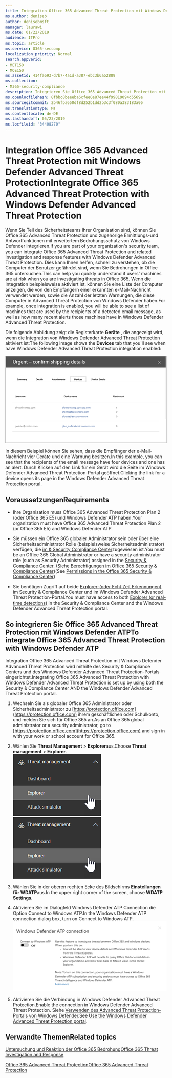 ```yaml
---
title: Integration Office 365 Advanced Threat Protection mit Windows Defender Advanced Threat Protection
ms.author: deniseb
author: denisebmsft
manager: laurawi
ms.date: 01/22/2019
audience: ITPro
ms.topic: article
ms.service: O365-seccomp
localization_priority: Normal
search.appverid:
- MET150
- MOE150
ms.assetid: 414fa693-d7b7-4a1d-a387-ebc3b6a52889
ms.collection:
- M365-security-compliance
description: Integrieren Sie Office 365 Advanced Threat Protection mit Windows Defender Advanced Threat Protection, um detaillierte Informationen zur Bedrohungs Verwaltung zu erhalten.
ms.openlocfilehash: 8fbbc8beeeba6cfee0e87ee44f99819094d5569e
ms.sourcegitcommit: 2b46fba650df8d252b1dd2b3c3f080a383183a06
ms.translationtype: MT
ms.contentlocale: de-DE
ms.lasthandoff: 05/23/2019
ms.locfileid: "34408270"
---
```

# <a name="integrate-office-365-advanced-threat-protection-with-windows-defender-advanced-threat-protection"></a><span data-ttu-id="6c8d5-103">Integration Office 365 Advanced Threat Protection mit Windows Defender Advanced Threat Protection</span><span class="sxs-lookup"><span data-stu-id="6c8d5-103">Integrate Office 365 Advanced Threat Protection with Windows Defender Advanced Threat Protection</span></span>

<span data-ttu-id="6c8d5-104">Wenn Sie Teil des Sicherheitsteams Ihrer Organisation sind, können Sie Office 365 Advanced Threat Protection und zugehörige Ermittlungs-und Antwortfunktionen mit erweitertem Bedrohungsschutz von Windows Defender integrieren.</span><span class="sxs-lookup"><span data-stu-id="6c8d5-104">If you are part of your organization's security team, you can integrate Office 365 Advanced Threat Protection and related investigation and response features with Windows Defender Advanced Threat Protection.</span></span> <span data-ttu-id="6c8d5-105">Dies kann Ihnen helfen, schnell zu verstehen, ob die Computer der Benutzer gefährdet sind, wenn Sie Bedrohungen in Office 365 untersuchen.</span><span class="sxs-lookup"><span data-stu-id="6c8d5-105">This can help you quickly understand if users' machines are at risk when you are investigating threats in Office 365.</span></span> <span data-ttu-id="6c8d5-106">Wenn die Integration beispielsweise aktiviert ist, können Sie eine Liste der Computer anzeigen, die von den Empfängern einer erkannten e-Mail-Nachricht verwendet werden, sowie die Anzahl der letzten Warnungen, die diese Computer in Advanced Threat Protection von Windows Defender haben.</span><span class="sxs-lookup"><span data-stu-id="6c8d5-106">For example, once integration is enabled, you will be able to see a list of machines that are used by the recipients of a detected email message, as well as how many recent alerts those machines have in Windows Defender Advanced Threat Protection.</span></span>
  
<span data-ttu-id="6c8d5-107">Die folgende Abbildung zeigt die Registerkarte **Geräte** , die angezeigt wird, wenn die Integration von Windows Defender Advanced Threat Protection aktiviert ist:</span><span class="sxs-lookup"><span data-stu-id="6c8d5-107">The following image shows the **Devices** tab that you'll see when have Windows Defender Advanced Threat Protection integration enabled:</span></span> 
  
![Wenn Windows Defender ATP aktiviert ist, können Sie eine Liste der Computer mit Warnungen anzeigen.](media/fec928ea-8f0c-44d7-80b9-a2e0a8cd4e89.PNG)
  
<span data-ttu-id="6c8d5-109">In diesem Beispiel können Sie sehen, dass die Empfänger der e-Mail-Nachricht vier Geräte und eine Warnung besitzen.</span><span class="sxs-lookup"><span data-stu-id="6c8d5-109">In this example, you can see that the recipients of the email message have four devices and one has an alert.</span></span> <span data-ttu-id="6c8d5-110">Durch Klicken auf den Link für ein Gerät wird die Seite im Windows Defender Advanced Threat Protection-Portal geöffnet.</span><span class="sxs-lookup"><span data-stu-id="6c8d5-110">Clicking the link for a device opens its page in the Windows Defender Advanced Threat Protection portal.</span></span>
  
## <a name="requirements"></a><span data-ttu-id="6c8d5-111">Voraussetzungen</span><span class="sxs-lookup"><span data-stu-id="6c8d5-111">Requirements</span></span>

- <span data-ttu-id="6c8d5-112">Ihre Organisation muss Office 365 Advanced Threat Protection Plan 2 (oder Office 365 E5) und Windows Defender ATP haben.</span><span class="sxs-lookup"><span data-stu-id="6c8d5-112">Your organization must have Office 365 Advanced Threat Protection Plan 2 (or Office 365 E5) and Windows Defender ATP.</span></span>
    
- <span data-ttu-id="6c8d5-113">Sie müssen ein Office 365 globaler Administrator sein oder über eine Sicherheitsadministrator Rolle (beispielsweise Sicherheitsadministrator) verfügen, die [im &amp; Security Compliance Center](https://protection.office.com)zugewiesen ist.</span><span class="sxs-lookup"><span data-stu-id="6c8d5-113">You must be an Office 365 Global Administrator or have a security administrator role (such as Security Administrator) assigned in the [Security &amp; Compliance Center](https://protection.office.com).</span></span> <span data-ttu-id="6c8d5-114">(Siehe [Berechtigungen im Office 365 Security &amp; Compliance Center](permissions-in-the-security-and-compliance-center.md))</span><span class="sxs-lookup"><span data-stu-id="6c8d5-114">(See [Permissions in the Office 365 Security &amp; Compliance Center](permissions-in-the-security-and-compliance-center.md))</span></span>
    
- <span data-ttu-id="6c8d5-115">Sie benötigen Zugriff auf beide [Explorer-(oder Echt Zeit Erkennungen)](threat-explorer.md) im Security & Compliance Center und im Windows Defender Advanced Threat Protection-Portal.</span><span class="sxs-lookup"><span data-stu-id="6c8d5-115">You must have access to both [Explorer (or real-time detections)](threat-explorer.md) in the Security & Compliance Center and the Windows Defender Advanced Threat Protection portal.</span></span>
    
## <a name="to-integrate-office-365-advanced-threat-protection-with-windows-defender-atp"></a><span data-ttu-id="6c8d5-116">So integrieren Sie Office 365 Advanced Threat Protection mit Windows Defender ATP</span><span class="sxs-lookup"><span data-stu-id="6c8d5-116">To integrate Office 365 Advanced Threat Protection with Windows Defender ATP</span></span>

<span data-ttu-id="6c8d5-117">Integration Office 365 Advanced Threat Protection mit Windows Defender Advanced Threat Protection wird mithilfe des Security & Compliance Centers und des Windows Defender Advanced Threat Protection-Portals eingerichtet.</span><span class="sxs-lookup"><span data-stu-id="6c8d5-117">Integrating Office 365 Advanced Threat Protection with Windows Defender Advanced Threat Protection is set up by using both the Security & Compliance Center AND the Windows Defender Advanced Threat Protection portal.</span></span>
  
1. <span data-ttu-id="6c8d5-118">Wechseln Sie als globaler Office 365 Administrator oder Sicherheitsadministrator zu [https://protection.office.com](https://protection.office.com) ihrem geschäftlichen oder Schulkonto, und melden Sie sich für Office 365 an.</span><span class="sxs-lookup"><span data-stu-id="6c8d5-118">As an Office 365 global administrator or a security administrator, go to [https://protection.office.com](https://protection.office.com) and sign in with your work or school account for Office 365.</span></span> 
    
2. <span data-ttu-id="6c8d5-119">Wählen Sie **Threat Management** \> **Explorer**aus.</span><span class="sxs-lookup"><span data-stu-id="6c8d5-119">Choose **Threat management** \> **Explorer**.</span></span><br><span data-ttu-id="6c8d5-120">![Explorer im Menü "Threat Management"](media/ThreatMgmt-Explorer-nav.png)</span><span class="sxs-lookup"><span data-stu-id="6c8d5-120">![Explorer in Threat Management menu](media/ThreatMgmt-Explorer-nav.png)</span></span><br>
    
3. <span data-ttu-id="6c8d5-121">Wählen Sie in der oberen rechten Ecke des Bildschirms **Einstellungen für WDATP**aus.</span><span class="sxs-lookup"><span data-stu-id="6c8d5-121">In the upper right corner of the screen, choose **WDATP Settings**.</span></span>
    
4. <span data-ttu-id="6c8d5-122">Aktivieren Sie im Dialogfeld Windows Defender ATP Connection die Option Connect to Windows ATP.</span><span class="sxs-lookup"><span data-stu-id="6c8d5-122">In the Windows Defender ATP connection dialog box, turn on Connect to Windows ATP.</span></span><br>![Windows Defender ATP-Verbindung](media/Explorer-WDATPConnection-dialog.png)<br>
    
5. <span data-ttu-id="6c8d5-124">Aktivieren Sie die Verbindung in Windows Defender Advanced Threat Protection.</span><span class="sxs-lookup"><span data-stu-id="6c8d5-124">Enable the connection in Windows Defender Advanced Threat Protection.</span></span> <span data-ttu-id="6c8d5-125">Siehe [Verwenden des Advanced Threat Protection-Portals von Windows Defender](https://go.microsoft.com/fwlink/?linkid=859690).</span><span class="sxs-lookup"><span data-stu-id="6c8d5-125">See [Use the Windows Defender Advanced Threat Protection portal](https://go.microsoft.com/fwlink/?linkid=859690).</span></span>

  
## <a name="related-topics"></a><span data-ttu-id="6c8d5-126">Verwandte Themen</span><span class="sxs-lookup"><span data-stu-id="6c8d5-126">Related topics</span></span>

[<span data-ttu-id="6c8d5-127">Untersuchung und Reaktion der Office 365 Bedrohung</span><span class="sxs-lookup"><span data-stu-id="6c8d5-127">Office 365 Threat Investigation and Response</span></span>](office-365-ti.md)
  
[<span data-ttu-id="6c8d5-128">Office 365 Advanced Threat Protection</span><span class="sxs-lookup"><span data-stu-id="6c8d5-128">Office 365 Advanced Threat Protection</span></span>](office-365-atp.md)
  

